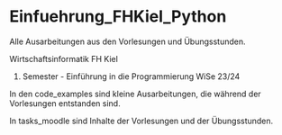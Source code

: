 # Einfuehrung_FHKiel_Python

Alle Ausarbeitungen aus den Vorlesungen und Übungsstunden.

Wirtschaftsinformatik FH Kiel
1. Semester - Einführung in die Programmierung WiSe 23/24

In den code_examples sind kleine Ausarbeitungen, die während der Vorlesungen entstanden sind.

In tasks_moodle sind Inhalte der Vorlesungen und der Übungsstunden.
